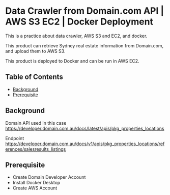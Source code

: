 # Data Crawler from Domain.com API | AWS S3 EC2 | Docker Deployment

This is a practice about data crawler, AWS S3 and EC2, and docker.

This product can retrieve Sydney real estate information from Domain.com, and upload them to AWS S3. 

This product is deployed to Docker and can be run in AWS EC2.


## Table of Contents

- [Background](#background)
- [Prerequisite](#prerequisite)


## Background

Domain API used in this case https://developer.domain.com.au/docs/latest/apis/pkg_properties_locations 

Endpoint https://developer.domain.com.au/docs/v1/apis/pkg_properties_locations/references/salesresults_listings 

## Prerequisite

- Create Domain Developer Account
- Install Docker Desktop
- Create AWS Account

